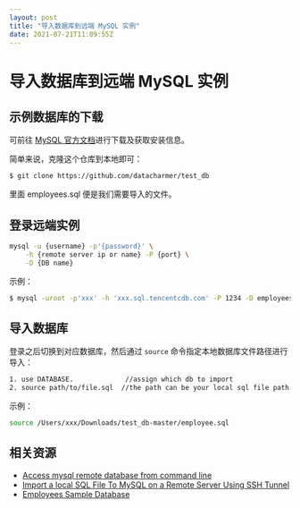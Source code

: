 ```yaml
---
layout: post
title: "导入数据库到远端 MySQL 实例"
date: 2021-07-21T11:09:55Z
---
```

# 导入数据库到远端 MySQL 实例

## 示例数据库的下载

可前往 [MySQL 官方文档](https://dev.mysql.com/doc/employee/en/employees-installation.html)进行下载及获取安装信息。

简单来说，克隆这个仓库到本地即可：

```bash
$ git clone https://github.com/datacharmer/test_db
```

里面 employees.sql 便是我们需要导入的文件。

## 登录远端实例

```bash
mysql -u {username} -p'{password}' \
    -h {remote server ip or name} -P {port} \
    -D {DB name}
```

示例：

```bash
$ mysql -uroot -p'xxx' -h 'xxx.sql.tencentcdb.com' -P 1234 -D employees
```

## 导入数据库

登录之后切换到对应数据库，然后通过 `source` 命令指定本地数据库文件路径进行导入：

```bash
1. use DATABASE.             //assign which db to import
2. source path/to/file.sql  //the path can be your local sql file path.
```

示例：

```bash
source /Users/xxx/Downloads/test_db-master/employee.sql
```

## 相关资源

- [Access mysql remote database from command line]([https://stackoverflow.com/questions/15872543/access-mysql-remote-database-from-command-line](https://stackoverflow.com/questions/15872543/access-mysql-remote-database-from-command-line))
- [Import a local SQL File To MySQL on a Remote Server Using SSH Tunnel]([https://stackoverflow.com/a/40736813/1553656](https://stackoverflow.com/a/40736813/1553656))
- [Employees Sample Database]([https://dev.mysql.com/doc/employee/en/employees-installation.html](https://dev.mysql.com/doc/employee/en/employees-installation.html))
